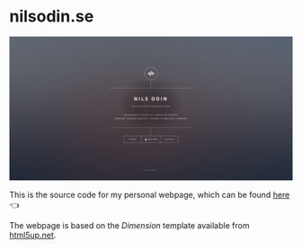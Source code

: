 # nilsodin.se
<img src="images/screenshot.png" alt="website screenshot" width="800">

This is the source code for my personal webpage, which can be found [here](www.nilsodin.se) 👈

The webpage is based on the *Dimension* template available from [html5up.net](https://html5up.net/).

